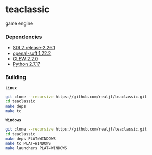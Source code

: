 # teaclassic

game engine

### Dependencies

- [SDL2 release-2.26.1](https://github.com/libsdl-org/SDL.git)
- [openal-soft 1.22.2](https://github.com/kcat/openal-soft.git)
- [GLEW 2.2.0](https://github.com/nigels-com/glew.git)
- [Python 2.7.17]()

### Building

**`Linux`**

```sh
git clone --recursive https://github.com/realjf/teaclassic.git
cd teaclassic
make deps
make tc
```

**`Windows`**

```sh
git clone --recursive https://github.com/realjf/teaclassic.git
cd teaclassic
make deps PLAT=WINDOWS
make tc PLAT=WINDOWS
make launchers PLAT=WINDOWS
```
